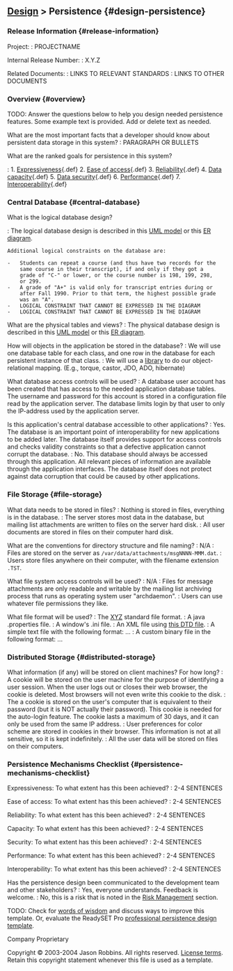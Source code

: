 [Design](design.html) &gt; Persistence {#design-persistence}
--------------------------------------

### Release Information {#release-information}

Project:
:   PROJECTNAME

Internal Release Number:
:   X.Y.Z

Related Documents:
:   LINKS TO RELEVANT STANDARDS
:   LINKS TO OTHER DOCUMENTS

### Overview {#overview}

TODO: Answer the questions below to help you design needed persistence
features. Some example text is provided. Add or delete text as needed.

What are the most important facts that a developer should know about persistent data storage in this system?
:   PARAGRAPH OR BULLETS

What are the ranked goals for persistence in this system?

:   1.  [Expressiveness](glossary-std#dg_expressiveness){.def}
    2.  [Ease of access](glossary-std#dg_easy_access){.def}
    3.  [Reliability](glossary-std#dg_data_reliability){.def}
    4.  [Data capacity](glossary-std#dg_data_capacity){.def}
    5.  [Data security](glossary-std#dg_data_security){.def}
    6.  [Performance](glossary-std#dg_data_performance){.def}
    7.  [Interoperability](glossary-std#dg_data_interop){.def}

### Central Database {#central-database}

What is the logical database design?

:   The logical database design is described in this [UML
    model](LINK-TO-MODEL) or this [ER diagram](LINK-TO-DIAGRAM).

    Additional logical constraints on the database are:

    -   Students can repeat a course (and thus have two records for the
        same course in their transcript), if and only if they got a
        grade of "C-" or lower, or the course number is 198, 199, 298,
        or 299.
    -   A grade of "A+" is valid only for transcript entries during or
        after Fall 1990. Prior to that term, the highest possible grade
        was an "A".
    -   LOGICAL CONSTRAINT THAT CANNOT BE EXPRESSED IN THE DIAGRAM
    -   LOGICAL CONSTRAINT THAT CANNOT BE EXPRESSED IN THE DIAGRAM

What are the physical tables and views?
:   The physical database design is described in this [UML
    model](LINK-TO-MODEL) or this [ER diagram](LINK-TO-DIAGRAM).

How will objects in the application be stored in the database?
:   We will use one database table for each class, and one row in the
    database for each persistent instance of that class.
:   We will use a [library](LINK-TO-LIBRARY) to do our
    object-relational mapping. (E.g., torque, castor, JDO,
    ADO, hibernate)

What database access controls will be used?
:   A database user account has been created that has access to the
    needed application database tables. The username and password for
    this account is stored in a configuration file read by the
    application server. The database limits login by that user to only
    the IP-address used by the application server.

Is this application's central database accessible to other applications?
:   Yes. The database is an important point of interoperability for new
    applications to be added later. The database itself provides support
    for access controls and checks validity constraints so that a
    defective application cannot corrupt the database.
:   No. This database should always be accessed through
    this application. All relevant pieces of information are available
    through the application interfaces. The database itself does not
    protect against data corruption that could be caused by
    other applications.

### File Storage {#file-storage}

What data needs to be stored in files?
:   Nothing is stored in files, everything is in the database.
:   The server stores most data in the database, but mailing list
    attachments are written to files on the server hard disk.
:   All user documents are stored in files on their computer hard disk.

What are the conventions for directory structure and file naming?
:   N/A
:   Files are stored on the server as
    `/var/data/attachments/msgNNNN-MMM.dat`.
:   Users store files anywhere on their computer, with the filename
    extension `.TST`.

What file system access controls will be used?
:   N/A
:   Files for message attachments are only readable and writable by the
    mailing list archiving process that runs as operating system
    user "archdaemon".
:   Users can use whatever file permissions they like.

What file format will be used?
:   The [XYZ](LINK-TO-STANDARD) standard file format.
:   A java .properties file.
:   A window's .ini file.
:   An XML file using [this DTD file](LINK-TO-DTD).
:   A simple text file with the following format: ...
:   A custom binary file in the following format: ...

### Distributed Storage {#distributed-storage}

What information (if any) will be stored on client machines? For how long?
:   A cookie will be stored on the user machine for the purpose of
    identifying a user session. When the user logs out or closes their
    web browser, the cookie is deleted. Most browsers will not even
    write this cookie to the disk.
:   The a cookie is stored on the user's computer that is equivalent to
    their password (but it is NOT actually their password). This cookie
    is needed for the auto-login feature. The cookie lasts a maximum of
    30 days, and it can only be used from the same IP address.
:   User preferences for color scheme are stored in cookies in
    their browser. This information is not at all sensitive, so it is
    kept indefinitely.
:   All the user data will be stored on files on their computers.

### Persistence Mechanisms Checklist {#persistence-mechanisms-checklist}

Expressiveness: To what extent has this been achieved?
:   2-4 SENTENCES

Ease of access: To what extent has this been achieved?
:   2-4 SENTENCES

Reliability: To what extent has this been achieved?
:   2-4 SENTENCES

Capacity: To what extent has this been achieved?
:   2-4 SENTENCES

Security: To what extent has this been achieved?
:   2-4 SENTENCES

Performance: To what extent has this been achieved?
:   2-4 SENTENCES

Interoperability: To what extent has this been achieved?
:   2-4 SENTENCES

Has the persistence design been communicated to the development team and other stakeholders?
:   Yes, everyone understands. Feedback is welcome.
:   No, this is a risk that is noted in the [Risk
    Management](plan#risks) section.

TODO: Check for [words of
wisdom](http://readyset.tigris.org/words-of-wisdom/design-persistence.html)
and discuss ways to improve this template. Or, evaluate the ReadySET Pro
[professional persistence design
template](http://www.readysetpro.com/ "pro use case template and sample test plan").

Company Proprietary

Copyright © 2003-2004 Jason Robbins. All rights reserved. [License
terms](readyset-license.html). Retain this copyright statement whenever
this file is used as a template.


